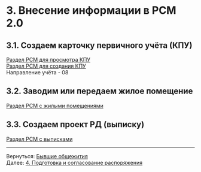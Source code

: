 
   
# 3. Внесение информации в РСМ 2.0  
## 3.1. Создаем карточку первичного учёта (КПУ)  
[Раздел РСМ для просмотра КПУ](http://webrsm.mlc.gov:5222/RegistersView/KursKpu)  
[Раздел РСМ для создания КПУ](http://webrsm.mlc.gov:5222/RegistersView/KursDeclaration)  
Направление учёта - 08  
## 3.2. Заводим или передаем жилое помещение  
[Раздел РСМ с жилыми помещениями](http://webrsm.mlc.gov:5222/RegistersView/KursLivingSpace)  
## 3.3. Создаем проект РД (выписку)  
[Раздел РСМ с выписками](http://webrsm.mlc.gov:5222/RegistersView/KursOrder)  
  
___  
Вернуться: [Бывшие общежития](./%D0%91%D1%8B%D0%B2%D1%88%D0%B8%D0%B5%2520%D0%BE%D0%B1%D1%89%D0%B5%D0%B6%D0%B8%D1%82%D0%B8%D1%8F.md#)  
Далее: [4. Подготовка и согласование распоряжения](./4.%2520%D0%9F%D0%BE%D0%B4%D0%B3%D0%BE%D1%82%D0%BE%D0%B2%D0%BA%D0%B0%2520%D0%B8%2520%D1%81%D0%BE%D0%B3%D0%BB%D0%B0%D1%81%D0%BE%D0%B2%D0%B0%D0%BD%D0%B8%D0%B5%2520%D1%80%D0%B0%D1%81%D0%BF%D0%BE%D1%80%D1%8F%D0%B6%D0%B5%D0%BD%D0%B8%D1%8F.md#)